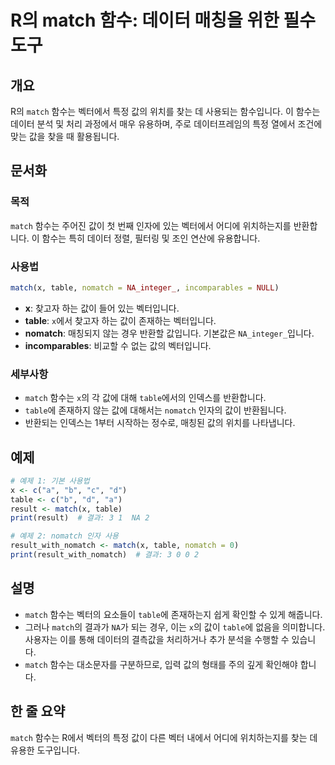 <!--
Meta Description: # R의 match 함수: 데이터 매칭을 위한 필수 도구 ## 개요 R의 `match` 함수는 벡터에서 특정 값의 위치를 찾는 데 사용되는 함수입니다. 이 함수는 데이터 분석 및 처리 과정에서 매우 유용하며, 주로 데이터프레임의 특정 열에서 조건에 맞는 값을 찾을 때 ...
Meta Keywords: match, table, 함수는, nomatch, 데이터
-->

# R의 match 함수: 데이터 매칭을 위한 필수 도구

## 개요
R의 `match` 함수는 벡터에서 특정 값의 위치를 찾는 데 사용되는 함수입니다. 이 함수는 데이터 분석 및 처리 과정에서 매우 유용하며, 주로 데이터프레임의 특정 열에서 조건에 맞는 값을 찾을 때 활용됩니다.

## 문서화
### 목적
`match` 함수는 주어진 값이 첫 번째 인자에 있는 벡터에서 어디에 위치하는지를 반환합니다. 이 함수는 특히 데이터 정렬, 필터링 및 조인 연산에 유용합니다.

### 사용법
```r
match(x, table, nomatch = NA_integer_, incomparables = NULL)
```

- **x**: 찾고자 하는 값이 들어 있는 벡터입니다.
- **table**: `x`에서 찾고자 하는 값이 존재하는 벡터입니다.
- **nomatch**: 매칭되지 않는 경우 반환할 값입니다. 기본값은 `NA_integer_`입니다.
- **incomparables**: 비교할 수 없는 값의 벡터입니다.

### 세부사항
- `match` 함수는 `x`의 각 값에 대해 `table`에서의 인덱스를 반환합니다.
- `table`에 존재하지 않는 값에 대해서는 `nomatch` 인자의 값이 반환됩니다.
- 반환되는 인덱스는 1부터 시작하는 정수로, 매칭된 값의 위치를 나타냅니다.

## 예제
```r
# 예제 1: 기본 사용법
x <- c("a", "b", "c", "d")
table <- c("b", "d", "a")
result <- match(x, table)
print(result)  # 결과: 3 1  NA 2

# 예제 2: nomatch 인자 사용
result_with_nomatch <- match(x, table, nomatch = 0)
print(result_with_nomatch)  # 결과: 3 0 0 2
```

## 설명
- `match` 함수는 벡터의 요소들이 `table`에 존재하는지 쉽게 확인할 수 있게 해줍니다. 
- 그러나 `match`의 결과가 `NA`가 되는 경우, 이는 `x`의 값이 `table`에 없음을 의미합니다. 사용자는 이를 통해 데이터의 결측값을 처리하거나 추가 분석을 수행할 수 있습니다.
- `match` 함수는 대소문자를 구분하므로, 입력 값의 형태를 주의 깊게 확인해야 합니다.

## 한 줄 요약
`match` 함수는 R에서 벡터의 특정 값이 다른 벡터 내에서 어디에 위치하는지를 찾는 데 유용한 도구입니다.